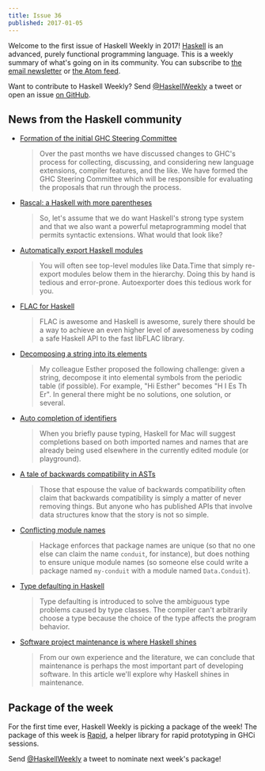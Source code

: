 ```yaml
---
title: Issue 36
published: 2017-01-05
---
```


Welcome to the first issue of Haskell Weekly in 2017!
[Haskell](https://haskell-lang.org/) is an advanced, purely functional programming language.
This is a weekly summary of what's going on in its community.
You can subscribe to [the email newsletter](https://news.us10.list-manage.com/subscribe?u=49a6a2e17b12be2c5c4dcb232&id=ffbbbbd930) or [the Atom feed](/haskell-weekly.atom).

Want to contribute to Haskell Weekly?
Send [@HaskellWeekly](https://twitter.com/haskellweekly) a tweet or open an issue [on GitHub](https://github.com/haskellweekly/haskellweekly.github.io).

## News from the Haskell community

-   [Formation of the initial GHC Steering Committee](https://mail.haskell.org/pipermail/ghc-devs/2017-January/013505.html)

    > Over the past months we have discussed changes to GHC's process for collecting, discussing, and considering new language extensions, compiler features, and the like. We have formed the GHC Steering Committee which will be responsible for evaluating the proposals that run through the process.

-   [Rascal: a Haskell with more parentheses](https://lexi-lambda.github.io/blog/2017/01/02/rascal-a-haskell-with-more-parentheses/)

    > So, let's assume that we do want Haskell's strong type system and that we also want a powerful metaprogramming model that permits syntactic extensions. What would that look like?

-   [Automatically export Haskell modules](http://taylor.fausak.me/2016/12/30/automatically-export-haskell-modules/)

    > You will often see top-level modules like Data.Time that simply re-export modules below them in the hierarchy. Doing this by hand is tedious and error-prone. Autoexporter does this tedious work for you.

-   [FLAC for Haskell](https://github.com/mrkkrp/flac/blob/a406852b51906a8fe19d0ec8c25aa0e95fbc9cc3/README.md#readme)

    > FLAC is awesome and Haskell is awesome, surely there should be a way to achieve an even higher level of awesomeness by coding a safe Haskell API to the fast libFLAC library.

-   [Decomposing a string into its elements](https://www.stephanboyer.com/post/126/decomposing-a-string-into-its-elements)

    > My colleague Esther proposed the following challenge: given a string, decompose it into elemental symbols from the periodic table (if possible). For example, "Hi Esther" becomes "H I Es Th Er". In general there might be no solutions, one solution, or several.

-   [Auto completion of identifiers](http://blog.haskellformac.com/blog/auto-completion-of-identifiers)

    > When you briefly pause typing, Haskell for Mac will suggest completions based on both imported names and names that are already being used elsewhere in the currently edited module (or playground).

-   [A tale of backwards compatibility in ASTs](http://blog.ezyang.com/2016/12/a-tale-of-backwards-compatibility-in-asts/)

    > Those that espouse the value of backwards compatibility often claim that backwards compatibility is simply a matter of never removing things. But anyone who has published APIs that involve data structures know that the story is not so simple.

-   [Conflicting module names](http://www.snoyman.com/blog/2017/01/conflicting-module-names)

    > Hackage enforces that package names are unique (so that no one else can claim the name `conduit`, for instance), but does nothing to ensure unique module names (so someone else could write a package named `my-conduit` with a module named `Data.Conduit`).

-   [Type defaulting in Haskell](https://kseo.github.io/posts/2017-01-04-type-defaulting-in-haskell.html)

    > Type defaulting is introduced to solve the ambiguous type problems caused by type classes. The compiler can't arbitrarily choose a type because the choice of the type affects the program behavior.

-   [Software project maintenance is where Haskell shines](https://www.fpcomplete.com/blog/2016/12/software-project-maintenance-is-where-haskell-shines)

    > From our own experience and the literature, we can conclude that maintenance is perhaps the most important part of developing software. In this article we'll explore why Haskell shines in maintenance.

## Package of the week

For the first time ever, Haskell Weekly is picking a package of the week!
The package of this week is [Rapid](https://hackage.haskell.org/package/rapid), a helper library for rapid prototyping in GHCi sessions.

Send [@HaskellWeekly](https://twitter.com/haskellweekly) a tweet to nominate next week's package!
